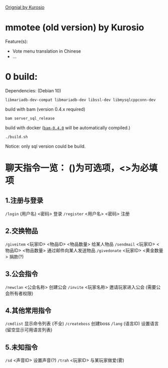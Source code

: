 [Orignial by Kurosio](https://www.teeworlds.com/forum/viewtopic.php?id=12612)

# mmotee (old version) by Kurosio

Feature(s):
* Vote menu translation in Chinese
* ...

# 0 build:

Dependencies: (Debian 10)

	libmariadb-dev-compat libmariadb-dev libssl-dev libmysqlcppconn-dev

build with bam (version 0.4.x required)

	bam server_sql_release

build with docker ([`bam-0.4.0`](https://github.com/matricks/bam/) will be automatically compiled.)

    ./build.sh 

Notice: only sql version could be build.

# 聊天指令一览： ()为可选项，<>为必填项
## 1.注册与登录
`/login` (用户名) <密码> 登录
`/register` <用户名> <密码> 注册
## 2.交换物品
`/giveitem` <玩家ID> <物品ID> <物品数量> 给某人物品 
`/sendmail` <玩家ID> <物品ID> <物品数量> 通过邮件向某人发送物品
`/givedonate` <玩家ID> <黄金数量> 捐款(?)
## 3.公会指令
`/newclan` <公会名称> 创建公会
`/invite` <玩家名称> 邀请玩家进入公会 (需要公会所有者权限)
## 4.其他常用指令
`/cmdlist` 显示命令列表 (不全)
`/createboss` 创建boss
`/lang` (语言ID) 设置语言 (留空显示可用语言列表)
## 5.未知指令
`/sd` <声音ID> 设置声音(?)
`/trah` <玩家ID> 与某玩家做爱(雾)